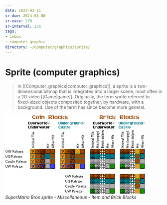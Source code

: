 ```yaml
---
date: 2023-03-21
sr-due: 2024-01-08
sr-ease: 270
sr-interval: 236
tags:
- inbox
- computer_graphic
directory: ~/Computer/graphics/sprite/
---
```


# Sprite (computer graphics)

> In [[Computer_graphics|computer_graphics]], a sprite is a two-dimensional
> bitmap that is integrated into a larger scene, most often in a 2D video
> [[Game|game]]. Originally, the term sprite referred to fixed-sized objects
> composited together, by hardware, with a background. Use of the term has since
> become more general.

![](./img/SuperMario_Bros_sprite-Miscellaneous-Item_and_Brick_Blocks.png)
_SuperMario Bros sprite - Miscellaneous - Item and Brick Blocks_

